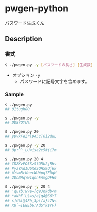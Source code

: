 # pwgen-python

パスワード生成くん

## Description

### 書式

```bash
$ ./pwgen.py -y [パスワードの長さ] [生成数]
```

* オプション `-y`
    - パスワードに記号文字を含めます。

### Sample

```bash
$ ./pwgen.py
## 0Itugh8O

$ ./pwgen.py -y
## DD87QYU%

$ ./pwgen.py 20
## yDvkFeZrl9A5cT6i2duL

$ ./pwgen.py -y 20
## Op:^^_LU<isa2c5#(i7m

$ ./pwgen.py 20 4
## CDZKvFO5SzSfOMb2jRHv
## PyJYAdIU6XeSOH59Uj6k
## WYsmRrKeecWUWpq7EUqH
## 2DnNHqYw1qnnFAmgDFH0

$ ./pwgen.py -y 20 4
## 'quYb:w?e=[q9Jnkdb<m
## *aNhF`L$=s/a]qA@S6Y7
## s]e%l@4Fh_3p!/a}z7N<
## K8`~IENEb6;AdS^k$rF)
```
